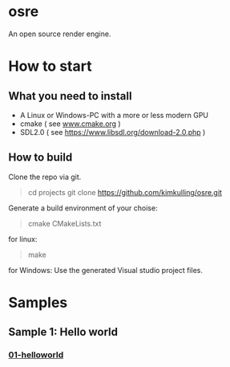 # osre
An open source render engine. 

# How to start
## What you need to install
- A Linux or Windows-PC with a more or less modern GPU
- cmake ( see www.cmake.org )
- SDL2.0 ( see https://www.libsdl.org/download-2.0.php )

## How to build
Clone the repo via git.
> cd projects
> git clone https://github.com/kimkulling/osre.git

Generate a build environment of your choise:
> cmake CMakeLists.txt

for linux:
> make

for Windows: Use the generated Visual studio project files.

# Samples
## Sample 1: Hello world
### [01-helloworld](https://github.com/kimkulling/osre/blob/master/samples/00_HelloWorld/)
